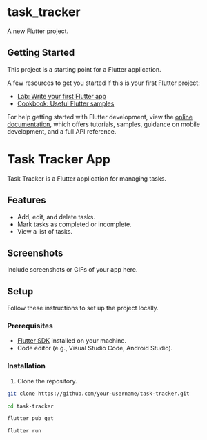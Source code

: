 # task_tracker

A new Flutter project.

## Getting Started

This project is a starting point for a Flutter application.

A few resources to get you started if this is your first Flutter project:

- [Lab: Write your first Flutter app](https://docs.flutter.dev/get-started/codelab)
- [Cookbook: Useful Flutter samples](https://docs.flutter.dev/cookbook)

For help getting started with Flutter development, view the
[online documentation](https://docs.flutter.dev/), which offers tutorials,
samples, guidance on mobile development, and a full API reference.
# Task Tracker App

Task Tracker is a Flutter application for managing tasks.

## Features

- Add, edit, and delete tasks.
- Mark tasks as completed or incomplete.
- View a list of tasks.

## Screenshots

Include screenshots or GIFs of your app here.

## Setup

Follow these instructions to set up the project locally.

### Prerequisites

- [Flutter SDK](https://flutter.dev/docs/get-started/install) installed on your machine.
- Code editor (e.g., Visual Studio Code, Android Studio).

### Installation

1. Clone the repository.

```bash
git clone https://github.com/your-username/task-tracker.git

cd task-tracker

flutter pub get

flutter run
```
